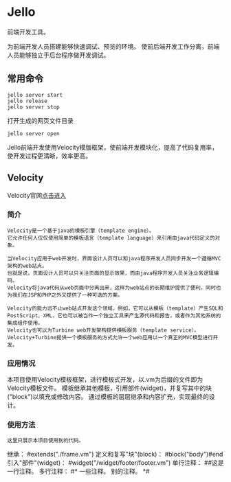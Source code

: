 Jello
======

前端开发工具。

为前端开发人员搭建能够快速调试、预览的环境。
使前后端开发工作分离，前端人员能够独立于后台程序做开发调试。

## 常用命令

    jello server start
    jello release
    jello server stop
打开生成的网页文件目录

    jello server open


Jello前端开发使用Velocity模版框架，使前端开发模块化，提高了代码复用率，使开发过程更清晰，效率更高。

## Velocity

Velocity官网[点击进入](http://velocity.apache.org/)

### 简介
  ```
  Velocity是一个基于java的模板引擎（template engine）。
  它允许任何人仅仅使用简单的模板语言（template language）来引用由java代码定义的对象。
  ```

  ```
  当Velocity应用于web开发时，界面设计人员可以和java程序开发人员同步开发一个遵循MVC架构的web站点。
  也就是说，页面设计人员可以只关注页面的显示效果，而由java程序开发人员关注业务逻辑编码。
  Velocity将java代码从web页面中分离出来，这样为web站点的长期维护提供了便利，同时也为我们在JSP和PHP之外又提供了一种可选的方案。
  ```

  ```
  Velocity的能力远不止web站点开发这个领域，例如，它可以从模板（template）产生SQL和PostScript、XML，它也可以被当作一个独立工具来产生源代码和报告，或者作为其他系统的集成组件使用。
  Velocity也可以为Turbine web开发架构提供模板服务（template service）。
  Velocity+Turbine提供一个模板服务的方式允许一个web应用以一个真正的MVC模型进行开发。
  ```

### 应用情况
本项目使用Velocity模板框架，进行模板式开发，以.vm为后缀的文件即为Velocity模板文件。
模板继承其他模板，引用部件(widget)，并复写其中的块("block")以填充或修改内容。
通过模板的层层继承和内容扩充，实现最终的设计。

### 使用方法
  ```
  这里只展示本项目使用到的代码。
  ```
继承：
    #extends("./frame.vm")
定义和复写"块"(block)：
    #block("body")#end
引入"部件"(widget)：
    #widget("/widget/footer/footer.vm")
单行注释：
    ##这是一行注释。
多行注释：
    #*
    一些注释。
    别的注释。
    *#


